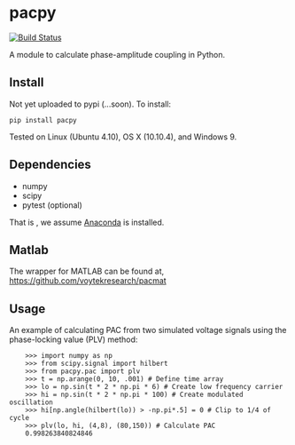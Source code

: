 # pacpy
[![Build Status](https://travis-ci.org/voytekresearch/pacpy.svg)](https://travis-ci.org/voytekresearch/pacpy)

A module to calculate phase-amplitude coupling in Python.

## Install

Not yet uploaded to pypi (...soon).  To install:

	pip install pacpy

Tested on Linux (Ubuntu 4.10), OS X (10.10.4), and Windows 9.

## Dependencies

- numpy
- scipy
- pytest (optional)

That is , we assume [Anaconda](https://store.continuum.io/cshop/anaconda/) is installed. 

## Matlab

The wrapper for MATLAB can be found at, https://github.com/voytekresearch/pacmat

## Usage

An example of calculating PAC from two simulated voltage signals using the phase-locking value (PLV) method:

        >>> import numpy as np
		>>> from scipy.signal import hilbert
		>>> from pacpy.pac import plv
		>>> t = np.arange(0, 10, .001) # Define time array
		>>> lo = np.sin(t * 2 * np.pi * 6) # Create low frequency carrier
		>>> hi = np.sin(t * 2 * np.pi * 100) # Create modulated oscillation
		>>> hi[np.angle(hilbert(lo)) > -np.pi*.5] = 0 # Clip to 1/4 of cycle
		>>> plv(lo, hi, (4,8), (80,150)) # Calculate PAC
		0.998263840824846
